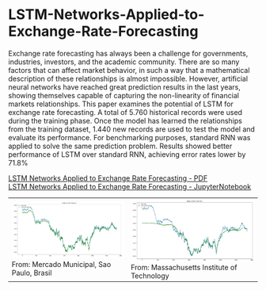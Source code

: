 # LSTM-Networks-Applied-to-Exchange-Rate-Forecasting

Exchange rate forecasting has always been a challenge for governments, industries,
investors, and the academic community. There are so many factors that can affect market
behavior, in such a way that a mathematical description of these relationships is almost
impossible. However, artificial neural networks have reached great prediction results in the
last years, showing themselves capable of capturing the non-linearity of financial markets
relationships. This paper examines the potential of LSTM for exchange rate forecasting. A
total of 5.760 historical records were used during the training phase. Once the model has
learned the relationships from the training dataset, 1.440 new records are used to test the
model and evaluate its performance. For benchmarking purposes, standard RNN was applied
to solve the same prediction problem. Results showed better performance of LSTM over
standard RNN, achieving error rates lower by 71.8%

[LSTM Networks Applied to Exchange Rate Forecasting - PDF](https://github.com/brunoRenzo6/LSTM-Networks-Applied-to-Exchange-Rate-Forecasting/blob/main/TCC_paper/TCC_BrunoNRenzo.pdf)
</br>
[LSTM Networks Applied to Exchange Rate Forecasting - JupyterNotebook](https://github.com/brunoRenzo6/LSTM-Networks-Applied-to-Exchange-Rate-Forecasting/blob/main/TCC_scripts/stacked_lstm.ipynb)

<table>
  <tr>
    <td>
      <img src="https://github.com/brunoRenzo6/LSTM-Networks-Applied-to-Exchange-Rate-Forecasting/blob/main/TCC_paper/figuras/results/testPrediction.JPG"/>
      </br>
      From: Mercado Municipal, Sao Paulo, Brasil</br>
    </td>
    <td>
      <img src="https://github.com/brunoRenzo6/LSTM-Networks-Applied-to-Exchange-Rate-Forecasting/blob/main/TCC_paper/figuras/results/testPrediction_RNN.JPG" />
      </br>
      From: Massachusetts Institute of Technology</br>
    </td>
  </tr>
</table>
